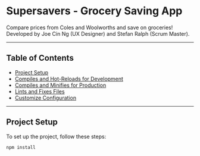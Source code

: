 # Supersavers - Grocery Saving App

Compare prices from Coles and Woolworths and save on groceries! Developed by Joe Cin Ng (UX Designer) and Stefan Ralph (Scrum Master).

---

## Table of Contents
- [Project Setup](#project-setup)
- [Compiles and Hot-Reloads for Development](#compiles-and-hot-reloads-for-development)
- [Compiles and Minifies for Production](#compiles-and-minifies-for-production)
- [Lints and Fixes Files](#lints-and-fixes-files)
- [Customize Configuration](#customize-configuration)

---

## Project Setup

To set up the project, follow these steps:

```bash
npm install
